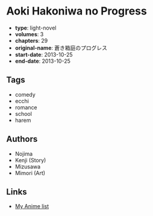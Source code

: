 # Aoki Hakoniwa no Progress

-   **type**: light-novel
-   **volumes**: 3
-   **chapters**: 29
-   **original-name**: 蒼き箱庭のプログレス
-   **start-date**: 2013-10-25
-   **end-date**: 2013-10-25

## Tags

-   comedy
-   ecchi
-   romance
-   school
-   harem

## Authors

-   Nojima
-   Kenji (Story)
-   Mizusawa
-   Mimori (Art)

## Links

-   [My Anime list](https://myanimelist.net/manga/62735/Aoki_Hakoniwa_no_Progress)
